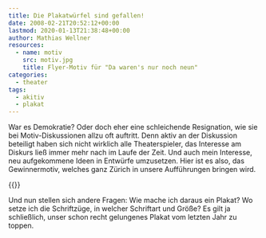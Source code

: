 ```yaml
---
title: Die Plakatwürfel sind gefallen!
date: 2008-02-21T20:52:12+00:00
lastmod: 2020-01-13T21:38:48+00:00
author: Mathias Wellner
resources:
  - name: motiv
    src: motiv.jpg
    title: Flyer-Motiv für "Da waren's nur noch neun"
categories:
  - theater
tags:
  - akitiv
  - plakat
---
```

War es Demokratie? Oder doch eher eine schleichende Resignation, wie sie bei Motiv-Diskussionen allzu oft auftritt. Denn aktiv an der Diskussion beteiligt haben sich nicht wirklich alle Theaterspieler, das Interesse am Diskurs ließ immer mehr nach im Laufe der Zeit. Und auch mein Interesse, neu aufgekommene Ideen in Entwürfe umzusetzen. Hier ist es also, das Gewinnermotiv, welches ganz Zürich in unsere Aufführungen bringen wird.

{{<responsive-image name="motiv">}}

Und nun stellen sich andere Fragen: Wie mache ich daraus ein Plakat? Wo setze ich die Schriftzüge, in welcher Schriftart und Größe? Es gilt ja schließlich, unser schon recht gelungenes Plakat vom letzten Jahr zu toppen.